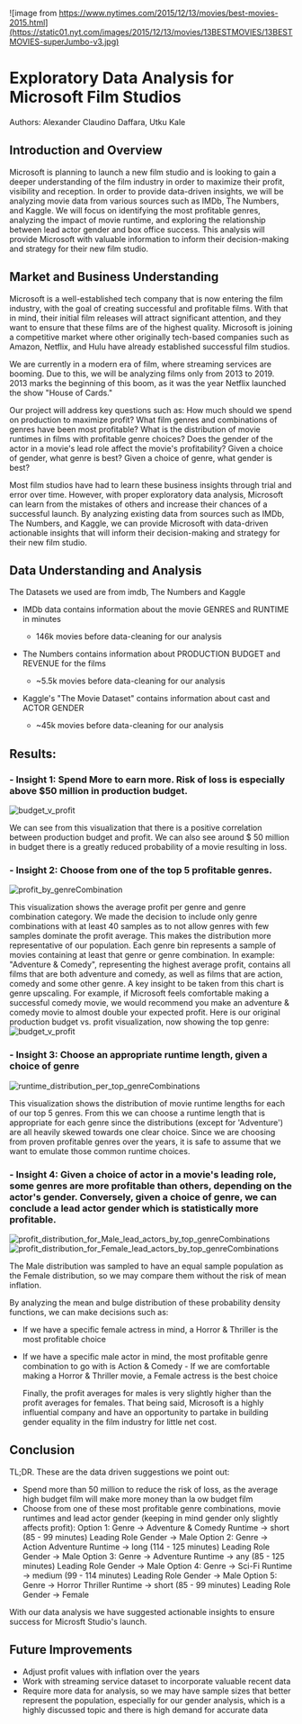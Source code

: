 ![image from https://www.nytimes.com/2015/12/13/movies/best-movies-2015.html](https://static01.nyt.com/images/2015/12/13/movies/13BESTMOVIES/13BESTMOVIES-superJumbo-v3.jpg)
# Exploratory Data Analysis for Microsoft Film Studios
Authors: 
Alexander Claudino Daffara,
Utku Kale

## Introduction and Overview  
   Microsoft is planning to launch a new film studio and is looking to gain a deeper understanding of the film industry in order to maximize their profit, visibility and reception. In order to provide data-driven insights, we will be analyzing movie data from various sources such as IMDb, The Numbers, and Kaggle. We will focus on identifying the most profitable genres, analyzing the impact of movie runtime, and exploring the relationship between lead actor gender and box office success. This analysis will provide Microsoft with valuable information to inform their decision-making and strategy for their new film studio.

## Market and Business Understanding
   Microsoft is a well-established tech company that is now entering the film industry, with the goal of creating successful and profitable films. With that in mind, their initial film releases will attract significant attention, and they want to ensure that these films are of the highest quality. Microsoft is joining a competitive market where other originally tech-based companies such as Amazon, Netflix, and Hulu have already established successful film studios.

   We are currently in a modern era of film, where streaming services are booming. Due to this, we will be analyzing films only from 2013 to 2019. 2013 marks the beginning of this boom, as it was the year Netflix launched the show "House of Cards."

   Our project will address key questions such as: 
        How much should we spend on production to maximize profit? 
        What film genres and combinations of genres have been most profitable? 
        What is the distribution of movie runtimes in films with profitable genre choices? 
        Does the gender of the actor in a movie's lead role affect the movie's profitability? 
        Given a choice of gender, what genre is best? Given a choice of genre, what gender is best?

   Most film studios have had to learn these business insights through trial and error over time. However, with proper exploratory data analysis, Microsoft can learn from the mistakes of others and increase their chances of a successful launch. By analyzing existing data from sources such as IMDb, The Numbers, and Kaggle, we can provide Microsoft with data-driven actionable insights that will inform their decision-making and strategy for their new film studio.

## Data Understanding and Analysis
   The Datasets we used are from imdb, The Numbers and Kaggle
   
   - IMDb data contains information about the movie GENRES and RUNTIME in minutes
       - 146k movies before data-cleaning for our analysis
       
   - The Numbers contains information about PRODUCTION BUDGET and REVENUE for the films
       - ~5.5k movies before data-cleaning for our analysis
       
   - Kaggle's "The Movie Dataset" contains information about cast and ACTOR GENDER
       - ~45k movies before data-cleaning for our analysis

## Results:
### - Insight 1: Spend More to earn more. Risk of loss is especially above $50 million in production budget.
![budget_v_profit](https://raw.githubusercontent.com/alexanderdaffara/dsc-phase-1-project-Alex-Utku/main/visualizations/budgetvProfit.png)

   We can see from this visualization that there is a positive correlation between production budget and profit. We can also see around $ 50 million in budget there is a greatly reduced probability of a movie resulting in loss.

### - Insight 2: Choose from one of the top 5 profitable genres.
![profit_by_genreCombination](https://raw.githubusercontent.com/alexanderdaffara/dsc-phase-1-project-Alex-Utku/main/visualizations/profitByGenre.png)

   This visualization shows the average profit per genre and genre combination category. We made the decision to include only genre combinations with at least 40 samples as to not allow genres with few samples dominate the profit average. This makes the distribution more representative of our population. Each genre bin represents a sample of movies containing at least that genre or genre combination. 
   In example: "Adventure & Comedy", representing the highest average profit, contains all films that are both adventure and comedy, as well as films that are action, comedy and some other genre. A key insight to be taken from this chart is genre upscaling. For example, if Microsoft feels comfortable making a successful comedy movie, we would recommend you make an adventure & comedy movie to almost double your expected profit.
   Here is our original production budget vs. profit visualization, now showing the top genre:
![budget_v_profit](https://raw.githubusercontent.com/alexanderdaffara/dsc-phase-1-project-Alex-Utku/main/visualizations/budgetvProfitWithGenre.png)

### - Insight 3: Choose an appropriate runtime length, given a choice of genre
![runtime_distribution_per_top_genreCombinations](https://raw.githubusercontent.com/alexanderdaffara/dsc-phase-1-project-Alex-Utku/main/visualizations/runtime%20dist%20per%20genre%20(OG).png)

   This visualization shows the distribution of movie runtime lengths for each of our top 5 genres. From this we can choose a runtime length that is appropriate for each genre since the distributions (except for 'Adventure') are all heavily skewed towards one clear choice.
   Since we are choosing from proven profitable genres over the years, it is safe to assume that we want to emulate those common runtime choices.

### - Insight 4: Given a choice of actor in a movie's leading role, some genres are more profitable than others, depending on the actor's gender. Conversely, given a choice of genre, we can conclude a lead actor gender which is statistically more profitable.
![profit_distribution_for_Male_lead_actors_by_top_genreCombinations](https://raw.githubusercontent.com/alexanderdaffara/dsc-phase-1-project-Alex-Utku/main/visualizations/MaleDistributionByProfitGenre.png)
![profit_distribution_for_Female_lead_actors_by_top_genreCombinations](https://raw.githubusercontent.com/alexanderdaffara/dsc-phase-1-project-Alex-Utku/main/visualizations/FemaleDistributionByProfitGenre.png)

   The Male distribution was sampled to have an equal sample population as the Female distribution, so we may compare them without the risk of mean inflation.

By analyzing the mean and bulge distribution of these probability density functions, we can make decisions such as:
  - If we have a specific female actress in mind, a Horror & Thriller is the most profitable choice
  - If we have a specific male actor in mind, the most profitable genre combination to go with is Action & Comedy   - If we are comfortable making a Horror & Thriller movie, a Female actress is the best choice
  
    Finally, the profit averages for males is very slightly higher than the profit averages for females. That being said, Microsoft is a highly influential company and have an opportunity to partake in building gender equality in the film industry for little net cost.

## Conclusion

TL;DR. These are the data driven suggestions we point out:
 - Spend more than 50 million to reduce the risk of loss, as the average high budget film will make more money than la ow budget film
 - Choose from one of these most profitable genre combinations, movie runtimes and lead actor gender (keeping in mind gender only slightly affects profit):
   Option 1:
       Genre -> Adventure & Comedy
       Runtime -> short (85 - 99 minutes)
       Leading Role Gender -> Male
   Option 2:
       Genre -> Action Adventure
       Runtime -> long (114 - 125 minutes)
       Leading Role Gender -> Male
   Option 3:
       Genre -> Adventure
       Runtime -> any (85 - 125 minutes)
       Leading Role Gender -> Male
   Option 4:
       Genre -> Sci-Fi
       Runtime -> medium (99 - 114 minutes)
       Leading Role Gender -> Male
   Option 5:
       Genre -> Horror Thriller
       Runtime -> short (85 - 99 minutes)
       Leading Role Gender -> Female
       
 With our data analysis we have suggested actionable insights to ensure success for Microsft Studio's launch.
 
## Future Improvements
 - Adjust profit values with inflation over the years
 - Work with streaming service dataset to incorporate valuable recent data
 - Require more data for analysis, so we may have sample sizes that better represent the population, especially for our gender analysis, which is a highly discussed topic and there is high demand for accurate data

